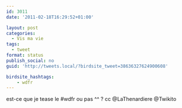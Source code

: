 ```yaml
---
id: 3011
date: '2011-02-18T16:29:52+01:00'

layout: post
categories:
  - Vis ma vie
tags:
  - tweet
format: status
publish_social: no
guid: 'http://tweets.local/?birdsite_tweet=38636327624900608'

birdsite_hashtags:
    - wdfr
---
```


est-ce que je tease le #wdfr ou pas ^^ ? cc @LaThenardiere @Twikito